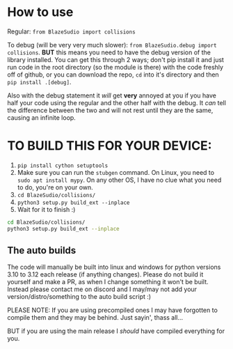 # How to use
Regular: `from BlazeSudio import collisions`

To debug (will be very very much slower): `from BlazeSudio.debug import collisions`. **BUT** this means you need to have the debug version of the library installed. You can get this through 2 ways; don't pip install it and just run code in the root directory (so the module is there) with the code freshly off of github, or you can download the repo, `cd` into it's directory and then `pip install .[debug]`.

Also with the debug statement it *will* get **very** annoyed at you if you have half your code using the regular and the other half with the debug. It *can* tell the difference between the two and will not rest until they are the same, causing an infinite loop.
# TO BUILD THIS FOR YOUR DEVICE:
1. `pip install cython setuptools`
2. Make sure you can run the `stubgen` command. On Linux, you need to `sudo apt install mypy`. On any other OS, I have no clue what you need to do, you're on your own.
3. `cd BlazeSudio/collisions/`
4. `python3 setup.py build_ext --inplace`
5. Wait for it to finish :)

```bash
cd BlazeSudio/collisions/
python3 setup.py build_ext --inplace
```

## The auto builds
The code will manually be built into linux and windows for python versions 3.10 to 3.12 each release (if anything changes). Please do not build it yourself and make a PR, as when I change something it won't be built. Instead please contact me on discord and I may/may not add your version/distro/something to the auto build script :)

PLEASE NOTE: If you are using precompiled ones I may have forgotten to compile them and they may be behind. Just sayin', thass all...

BUT if you are using the main release I *should* have compiled everything for you.
